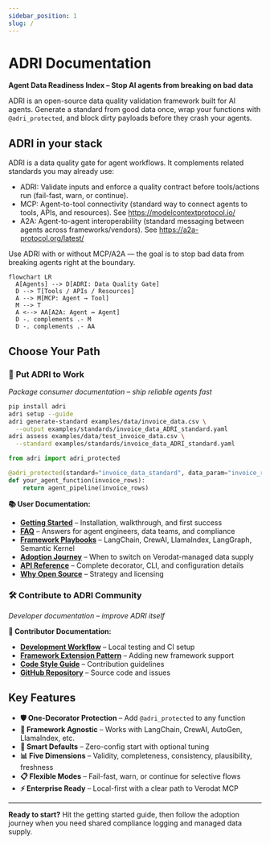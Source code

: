 ```yaml
---
sidebar_position: 1
slug: /
---
```


# ADRI Documentation

**Agent Data Readiness Index – Stop AI agents from breaking on bad data**

ADRI is an open-source data quality validation framework built for AI agents. Generate a standard from good data once, wrap your functions with `@adri_protected`, and block dirty payloads before they crash your agents.

## ADRI in your stack

ADRI is a data quality gate for agent workflows. It complements related standards you may already use:

- ADRI: Validate inputs and enforce a quality contract before tools/actions run (fail-fast, warn, or continue).
- MCP: Agent-to-tool connectivity (standard way to connect agents to tools, APIs, and resources). See https://modelcontextprotocol.io/
- A2A: Agent-to-agent interoperability (standard messaging between agents across frameworks/vendors). See https://a2a-protocol.org/latest/

Use ADRI with or without MCP/A2A — the goal is to stop bad data from breaking agents right at the boundary.

```mermaid
flowchart LR
  A[Agents] --> D[ADRI: Data Quality Gate]
  D --> T[Tools / APIs / Resources]
  A --> M[MCP: Agent → Tool]
  M --> T
  A <--> AA[A2A: Agent ↔ Agent]
  D -. complements .- M
  D -. complements .- AA
```


## Choose Your Path

### 🚀 **Put ADRI to Work**
*Package consumer documentation – ship reliable agents fast*

```bash
pip install adri
adri setup --guide
adri generate-standard examples/data/invoice_data.csv \
  --output examples/standards/invoice_data_ADRI_standard.yaml
adri assess examples/data/test_invoice_data.csv \
  --standard examples/standards/invoice_data_ADRI_standard.yaml
```

```python
from adri import adri_protected

@adri_protected(standard="invoice_data_standard", data_param="invoice_rows")
def your_agent_function(invoice_rows):
    return agent_pipeline(invoice_rows)
```

**📚 User Documentation:**
- **[Getting Started](users/getting-started)** – Installation, walkthrough, and first success
- **[FAQ](users/faq)** – Answers for agent engineers, data teams, and compliance
- **[Framework Playbooks](users/frameworks)** – LangChain, CrewAI, LlamaIndex, LangGraph, Semantic Kernel
- **[Adoption Journey](users/adoption-journey)** – When to switch on Verodat-managed data supply
- **[API Reference](users/API_REFERENCE)** – Complete decorator, CLI, and configuration details
- **[Why Open Source](users/WHY_OPEN_SOURCE)** – Strategy and licensing

### 🛠️ **Contribute to ADRI Community**
*Developer documentation – improve ADRI itself*

**🔧 Contributor Documentation:**
- **[Development Workflow](contributors/development-workflow)** – Local testing and CI setup
- **[Framework Extension Pattern](contributors/framework-extension-pattern)** – Adding new framework support
- **[Code Style Guide](https://github.com/adri-standard/adri/blob/main/CONTRIBUTING.md)** – Contribution guidelines
- **[GitHub Repository](https://github.com/adri-standard/adri)** – Source code and issues

## Key Features

- **🛡️ One-Decorator Protection** – Add `@adri_protected` to any function
- **🤖 Framework Agnostic** – Works with LangChain, CrewAI, AutoGen, LlamaIndex, etc.
- **🚀 Smart Defaults** – Zero-config start with optional tuning
- **📊 Five Dimensions** – Validity, completeness, consistency, plausibility, freshness
- **📋 Flexible Modes** – Fail-fast, warn, or continue for selective flows
- **⚡ Enterprise Ready** – Local-first with a clear path to Verodat MCP

---

**Ready to start?** Hit the getting started guide, then follow the adoption journey when you need shared compliance logging and managed data supply.
